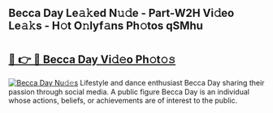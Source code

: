 ## Becca Day Le𝚊𝚔ed N𝚞𝚍e - Part-W2H Vi𝚍eo Le𝚊𝚔s - H𝚘t O𝚗lyf𝚊ns Ph𝚘tos qSMhu

# <h2><a href="http://hf1k2f5.feru.top/?c=Becca+Day">🔗 👉 🔴 Becca Day Vi𝚍𝚎o Ph𝚘t𝚘𝚜</a></h2>

[![Becca Day Nu𝚍𝚎s](https://i.imgur.com/0TWrTi3.gif)](http://hf1k2f5.feru.top/?c=Becca+Day)
Lifestyle and dance enthusiast Becca Day sharing their passion through social media. A public figure Becca Day is an individual whose actions, beliefs, or achievements are of interest to the public. 
